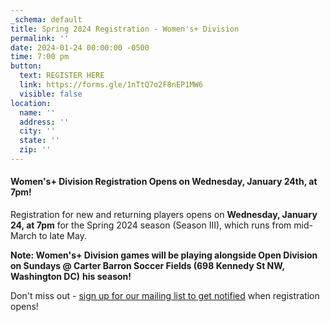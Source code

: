 ```yaml
---
_schema: default
title: Spring 2024 Registration - Women's+ Division
permalink: ''
date: 2024-01-24 00:00:00 -0500
time: 7:00 pm
button:
  text: REGISTER HERE
  link: https://forms.gle/1nTtQ7o2F8nEP1MW6
  visible: false
location:
  name: ''
  address: ''
  city: ''
  state: ''
  zip: ''
---
```

#### Women's+ Division Registration Opens on Wednesday, January 24th, at 7pm!

Registration for new and returning players opens on **Wednesday, January 24, at 7pm** for the Spring 2024 season (Season III), which runs from mid-March to late May.&nbsp;

**Note: Women's+ Division games will be playing alongside Open Division on Sundays @ Carter Barron Soccer Fields (698 Kennedy St NW, Washington DC)**&nbsp;**his season!**&nbsp;

Don't miss out - [sign up for our mailing list to get notified](http://eepurl.com/c9JkQz) when registration opens!